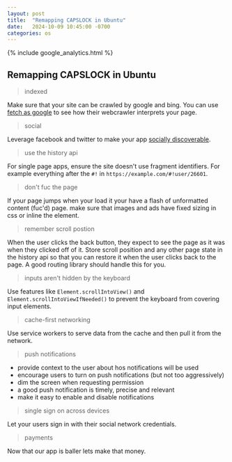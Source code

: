 ```yaml
---
layout: post
title:  "Remapping CAPSLOCK in Ubuntu"
date:   2024-10-09 10:45:00 -0700
categories: os
---
```

{% include google_analytics.html %}

## Remapping CAPSLOCK in Ubuntu

> indexed

Make sure that your site can be crawled by google and bing. You can use
[fetch as google](https://support.google.com/webmasters/answer/6066468) to see
how their webcrawler interprets your page.

> social

Leverage facebook and twitter to make your app [socially discoverable](https://developers.google.com/web/fundamentals/discovery-and-monetization/social-discovery/).

> use the history api

For single page apps, ensure the site doesn't use fragment identifiers. For
example everything after the `#!` in `https://example.com/#!user/26601`.

> don't fuc the page

If your page jumps when your load it your have a flash of unformatted content
(fuc'd) page. make sure that images and ads have fixed sizing in css or inline
the element.

> remember scroll postion

When the user clicks the back button, they expect to see the page as it was when
they clicked off of it. Store scroll position and any other page state in the
history api so that you can restore it when the user clicks back to the page. A
good routing library should handle this for you.

> inputs aren't hidden by the keyboard

Use features like `Element.scrollIntoView()` and `Element.scrollIntoViewIfNeeded()`
to prevent the keyboard from covering input elements.

> cache-first networking

Use service workers to serve data from the cache and then pull it from the network.

> push notifications

* provide context to the user about hos notifications will be used
* encourage users to turn on push notifications (but not too aggressively)
* dim the screen when requesting permission
* a good push notification is timely, precise and relevant
* make it easy to enable and disable notifications

> single sign on across devices

Let your users sign in with their social network credentials.

> payments

Now that our app is baller lets make that money.
